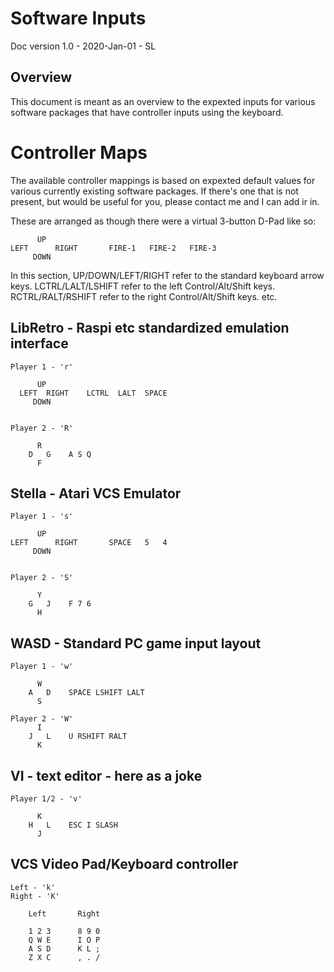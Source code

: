 # Software Inputs

Doc version 1.0 - 2020-Jan-01 - SL

## Overview

This document is meant as an overview to the expexted inputs for 
various software packages that have controller inputs using the keyboard.


# Controller Maps

The available controller mappings is based on expexted default values for various
currently existing software packages.  If there's one that is not present, but
would be useful for you, please contact me and I can add ir in.

These are arranged as though there were a virtual 3-button D-Pad like so:

          UP
    LEFT      RIGHT       FIRE-1   FIRE-2   FIRE-3
         DOWN

In this section,
UP/DOWN/LEFT/RIGHT refer to the standard keyboard arrow keys.
LCTRL/LALT/LSHIFT refer to the left Control/Alt/Shift keys.
RCTRL/RALT/RSHIFT refer to the right Control/Alt/Shift keys.
etc.



## LibRetro -  Raspi etc standardized emulation interface

	Player 1 - 'r'

          UP
      LEFT  RIGHT    LCTRL  LALT  SPACE
         DOWN


    Player 2 - 'R'

          R
        D   G    A S Q
          F

## Stella - Atari VCS Emulator

    Player 1 - 's'

          UP
    LEFT      RIGHT       SPACE   5   4
         DOWN


    Player 2 - 'S'

          Y
        G   J    F 7 6
          H

## WASD - Standard PC game input layout

    Player 1 - 'w'

          W
        A   D    SPACE LSHIFT LALT
          S

    Player 2 - 'W'
          I
        J   L    U RSHIFT RALT
          K

## VI - text editor - here as a joke

    Player 1/2 - 'v'

          K
        H   L    ESC I SLASH
          J

## VCS Video Pad/Keyboard controller

    Left - 'k'
    Right - 'K'

    	Left       Right

        1 2 3      8 9 0
        Q W E      I O P
        A S D      K L ;
        Z X C      , . /

